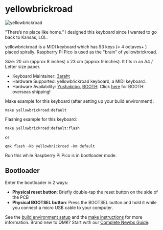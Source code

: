 # yellowbrickroad

![yellowbrickroad](https://i.imgur.com/sy1wYZoh.jpg)

"There’s no place like home.” I designed this keyboard since I wanted to go back to Kansas, LOL.

yellowbrickroad is a MIDI keyboard which has 53 keys (= 4 octaves+ ) placed spirally. Raspberry Pi Pico is used as the "brain" of yellowbrickroad.

Size: 20 cm (approx 8 inches) x 23 cm (approx 9 inches).
It fits in an A4 / Letter size paper.

* Keyboard Maintainer: [3araht](https://github.com/yourusername)
* Hardware Supported: yellowbrickroad keyboard, a MIDI keyboard.
* Hardware Availability: [Yushakobo](https://shop.yushakobo.jp/collections/keyboard/products/3442), [BOOTH](https://3araht.booth.pm/). Click [here](https://www.tenso.com/en/static/lp_shop_booth) for BOOTH overseas shipping!

Make example for this keyboard (after setting up your build environment):

    make yellowbrickroad:default

Flashing example for this keyboard:

    make yellowbrickroad:default:flash

or

    qmk flash -kb yellowbrickroad -km default
Run this while Raspberry Pi Pico is in bootloader mode.
## Bootloader

Enter the bootloader in 2 ways:

* **Physical reset button**: Briefly double-tap the reset button on the side of the PCB
* **Physical BOOTSEL button**: Press the BOOTSEL button and hold it while you connect a micro USB cable to your computer.

See the [build environment setup](https://docs.qmk.fm/#/getting_started_build_tools) and the [make instructions](https://docs.qmk.fm/#/getting_started_make_guide) for more information. Brand new to QMK? Start with our [Complete Newbs Guide](https://docs.qmk.fm/#/newbs).
